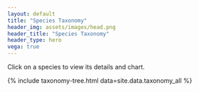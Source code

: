 ```yaml
---
layout: default
title: "Species Taxonomy"
header_img: assets/images/head.png
header_title: "Species Taxonomy"
header_type: hero
vega: true
---
```


Click on a species to view its details and chart.

{% include taxonomy-tree.html data=site.data.taxonomy_all %}
